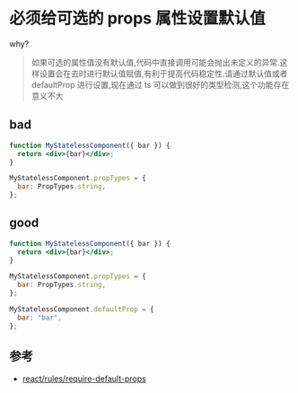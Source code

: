 # 必须给可选的 props 属性设置默认值

why?

> 如果可选的属性值没有默认值,代码中直接调用可能会抛出未定义的异常.这样设置会在去时进行默认值赋值,有利于提高代码稳定性.请通过默认值或者 defaultProp 进行设置,现在通过 ts 可以做到很好的类型检测,这个功能存在意义不大

## bad

```jsx
function MyStatelessComponent({ bar }) {
  return <div>{bar}</div>;
}

MyStatelessComponent.propTypes = {
  bar: PropTypes.string,
};
```

## good

```jsx
function MyStatelessComponent({ bar }) {
  return <div>{bar}</div>;
}

MyStatelessComponent.propTypes = {
  bar: PropTypes.string,
};

MyStatelessComponent.defaultProp = {
  bar: "bar",
};
```

## 参考

- [react/rules/require-default-props](https://github.com/jsx-eslint/eslint-plugin-react/blob/master/docs/rules/require-default-props.md)
